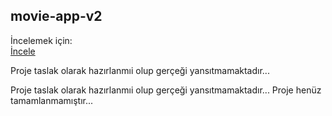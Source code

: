 ## movie-app-v2

İncelemek için:
<br>
<a href="https://mbcommercesite.netlify.app">İncele</a>

Proje taslak olarak hazırlanmıi olup gerçeği yansıtmamaktadır...

Proje taslak olarak hazırlanmıi olup gerçeği yansıtmamaktadır...
Proje henüz tamamlanmamıştır...

